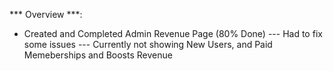 *** Overview ***: 

- Created and Completed Admin Revenue Page (80% Done)
--- Had to fix some issues
--- Currently not showing New Users, and Paid Memeberships and Boosts Revenue 